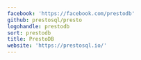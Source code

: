 ```yaml
---
facebook: 'https://facebook.com/prestodb'
github: prestosql/presto
logohandle: prestodb
sort: prestodb
title: PrestoDB
website: 'https://prestosql.io/'
---
```


